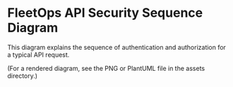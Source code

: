 # FleetOps API Security Sequence Diagram

This diagram explains the sequence of authentication and authorization for a typical API request.

(For a rendered diagram, see the PNG or PlantUML file in the assets directory.)
